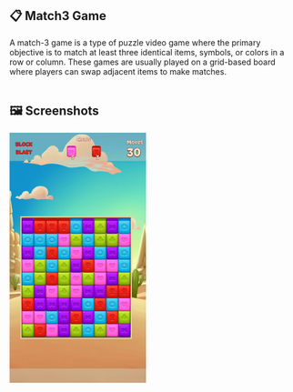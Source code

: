 ## 📋 Match3 Game
A match-3 game is a type of puzzle video game where the primary objective is to match at least three identical items, symbols, or colors in a row or column. These games are usually played on a grid-based board where players can swap adjacent items to make matches.
<br/><br/>


## 🖼️ Screenshots
<img src="Screenshots/1.png" width="240" height="440">
<br/><br/>
